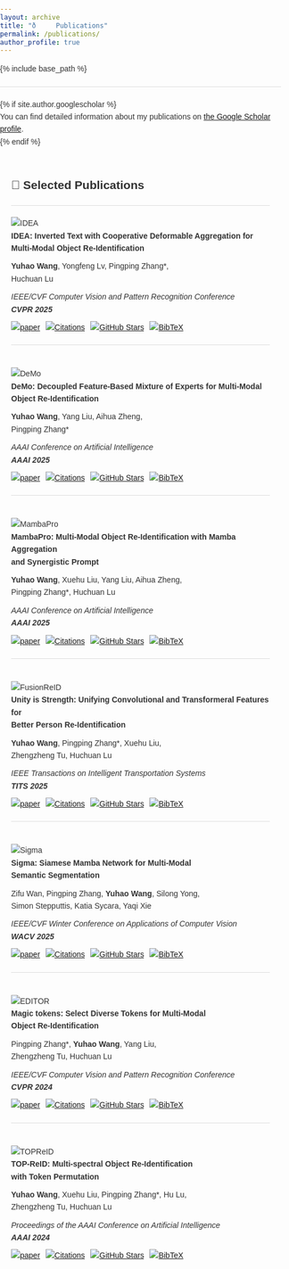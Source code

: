 ```yaml
---
layout: archive
title: "ð     Publications"
permalink: /publications/
author_profile: true
---
```

<style>
  /* 全局样式 */
  body {
    font-family: 'Helvetica', Arial, sans-serif;
    line-height: 1.6;
    color: #333;
    margin: 0;
    padding: 0;
  }

  .publications-container {
    max-width: 1200px;
    margin: 0 auto;
    padding: 20px;
  }

  /* 发表条目样式 */
  .publication-entry {
    display: flex;
    flex-direction: column; /* 垂直排列 */
    align-items: flex-start;
    margin-bottom: 40px;
    border-bottom: 1px solid #ddd;
    padding-bottom: 20px;
  }

  .publication-entry:last-child {
    border: none;
  }

  .publication-image {
    width: 100%;
    max-width: 800px; /* 根据需要调整图片最大宽度 */
    height: auto;
    border-radius: 8px;
    box-shadow: 0px 4px 8px rgba(0, 0, 0, 0.1);
    margin-bottom: 20px; /* 图片与文本之间的间距 */
  }

  .publication-info {
    flex: 1;
  }

  .publication-title {
    font-size: 20px;
    font-weight: bold;
    line-height: 1.4;
    margin: 0;
  }

  .publication-authors {
    font-size: 16px;
    color: #555;
    margin: 10px 0;
  }

  .publication-conference {
    font-style: italic;
    font-size: 16px;
    color: #555;
  }

  .publication-buttons {
    display: flex;
    gap: 10px; /* 按钮之间的间距 */
    margin-top: 20px;
  }

  .publication-button {
    display: inline-flex;
    align-items: center;
    justify-content: center;
    background-color: #f5f5f5;
    border: 1px solid #ddd;
    border-radius: 8px;
    padding: 8px 16px;
    font-size: 14px;
    text-decoration: none;
    color: #333;
    transition: background-color 0.3s ease;
  }

  .publication-button:hover {
    background-color: #e0e0e0;
  }

  .publication-button img {
    width: 20px;
    height: 20px;
    margin-right: 8px;
  }

  hr {
    border: 0;
    height: 1px;
    background: #ddd;
    margin: 20px 0;
  }
</style>

{% include base_path %}

<hr>
{% if site.author.googlescholar %}
  <div class="wordwrap">
    You can find detailed information about my publications on <a href="{{site.author.googlescholar}}">the Google Scholar profile</a>.
  </div>
{% endif %}

<br>

<div class="publications-container">
  <h2>📝 Selected Publications</h2>
  <hr>

  <!-- Publication 1 -->
  <div class="publication-entry">
    <div>
      <img src="{{ base_path }}/images/IDEA.png" alt="IDEA">
    </div>
    <div class="publication-info">
      <div>
        <b>IDEA: Inverted Text with Cooperative Deformable Aggregation for<br>Multi-Modal Object Re-Identification</b>
      </div>
      <div style="margin: 10px 0;">
        <b>Yuhao Wang</b>, Yongfeng Lv, Pingping Zhang*,<br>
        Huchuan Lu
      </div>
      <div>
        <em>IEEE/CVF Computer Vision and Pattern Recognition Conference</em><br>
        <em><b>CVPR 2025</b></em>
      </div>
      <div class="publication-buttons" style="margin-top: 10px;">
        <a href="https://arxiv.org/abs/2503.10324">
          <img src="https://img.shields.io/badge/-Paper-blue?logo=microsoftpowerpoint&logoColor=B7472A&labelColor=white&color=F5F5F5&style=flat" alt="paper">
        </a>
        <a href="https://scholar.google.com/citations?view_op=view_citation&hl=zh-CN&user=WZvjVLkAAAAJ&citation_for_view=WZvjVLkAAAAJ:5nxA0vEk-isC">
          <img src="https://img.shields.io/badge/dynamic/json?logo=Google%20Scholar&url=https%3A%2F%2Fcdn.jsdelivr.net%2Fgh%2F924973292%2F924973292.github.io%40google-scholar-stats%2Fgoogle_scholar_crawler%2Fresults%2Fgs_data.json&query=$.publications['WZvjVLkAAAAJ:5nxA0vEk-isC'].num_citations&labelColor=f6f6f6&color=9cf&style=flat&label=Citations" alt="Citations">
        </a>
        <a href="https://github.com/924973292/IDEA">
          <img src="https://img.shields.io/github/stars/924973292/IDEA?style=social" alt="GitHub Stars">
        </a>
        <a href="{{ base_path }}/ciations/IDEA.md">
          <img src="https://img.shields.io/badge/-BibTeX-blue?labelColor=white&color=F5F5F5&logo=latex&logoColor=008080" alt="BibTeX">
        </a>
      </div>
    </div>
  </div>

  <!-- Publication 2 -->
  <div class="publication-entry">
    <div>
      <img src="{{ base_path }}/images/DeMo.png" alt="DeMo">
    </div>
    <div class="publication-info">
      <div>
        <b>DeMo: Decoupled Feature-Based Mixture of Experts for Multi-Modal<br>Object Re-Identification</b>
      </div>
      <div style="margin: 10px 0;">
        <b>Yuhao Wang</b>, Yang Liu, Aihua Zheng,<br>
        Pingping Zhang*
      </div>
      <div>
        <em>AAAI Conference on Artificial Intelligence</em><br>
        <em><b>AAAI 2025</b></em>
      </div>
      <div class="publication-buttons" style="margin-top: 10px;">
        <a href="https://arxiv.org/abs/2412.10650">
          <img src="https://img.shields.io/badge/-Paper-blue?logo=microsoftpowerpoint&logoColor=B7472A&labelColor=white&color=F5F5F5&style=flat" alt="paper">
        </a>
        <a href="https://scholar.google.com/citations?view_op=view_citation&hl=zh-CN&user=WZvjVLkAAAAJ&citation_for_view=WZvjVLkAAAAJ:hqOjcs7Dif8C">
          <img src="https://img.shields.io/badge/dynamic/json?logo=Google%20Scholar&url=https%3A%2F%2Fcdn.jsdelivr.net%2Fgh%2F924973292%2F924973292.github.io%40google-scholar-stats%2Fgoogle_scholar_crawler%2Fresults%2Fgs_data.json&query=$.publications['WZvjVLkAAAAJ:hqOjcs7Dif8C'].num_citations&labelColor=f6f6f6&color=9cf&style=flat&label=Citations" alt="Citations">
        </a>
        <a href="https://github.com/924973292/DeMo">
          <img src="https://img.shields.io/github/stars/924973292/DeMo?style=social" alt="GitHub Stars">
        </a>
        <a href="{{ base_path }}/ciations/DeMo.md">
          <img src="https://img.shields.io/badge/-BibTeX-blue?labelColor=white&color=F5F5F5&logo=latex&logoColor=008080" alt="BibTeX">
        </a>
      </div>
    </div>
  </div>

  <!-- Publication 3 -->
  <div class="publication-entry">
    <div>
      <img src="{{ base_path }}/images/MambaPro.png" alt="MambaPro">
    </div>
    <div class="publication-info">
      <div>
        <b>MambaPro: Multi-Modal Object Re-Identification with Mamba Aggregation<br>and Synergistic Prompt</b>
      </div>
      <div style="margin: 10px 0;">
        <b>Yuhao Wang</b>, Xuehu Liu, Yang Liu, Aihua Zheng,<br>
        Pingping Zhang*, Huchuan Lu
      </div>
      <div>
        <em>AAAI Conference on Artificial Intelligence</em><br>
        <em><b>AAAI 2025</b></em>
      </div>
      <div class="publication-buttons" style="margin-top: 10px;">
        <a href="https://arxiv.org/abs/2412.10707">
          <img src="https://img.shields.io/badge/-Paper-blue?logo=microsoftpowerpoint&logoColor=B7472A&labelColor=white&color=F5F5F5&style=flat" alt="paper">
        </a>
        <a href="https://scholar.google.com/citations?view_op=view_citation&hl=zh-CN&user=WZvjVLkAAAAJ&citation_for_view=WZvjVLkAAAAJ:ufrVoPGSRksC">
          <img src="https://img.shields.io/badge/dynamic/json?logo=Google%20Scholar&url=https%3A%2F%2Fcdn.jsdelivr.net%2Fgh%2F924973292%2F924973292.github.io%40google-scholar-stats%2Fgoogle_scholar_crawler%2Fresults%2Fgs_data.json&query=$.publications['WZvjVLkAAAAJ:ufrVoPGSRksC'].num_citations&labelColor=f6f6f6&color=9cf&style=flat&label=Citations" alt="Citations">
        </a>
        <a href="https://github.com/924973292/MambaPro">
          <img src="https://img.shields.io/github/stars/924973292/MambaPro?style=social" alt="GitHub Stars">
        </a>
        <a href="{{ base_path }}/ciations/MambaPro.md">
          <img src="https://img.shields.io/badge/-BibTeX-blue?labelColor=white&color=F5F5F5&logo=latex&logoColor=008080" alt="BibTeX">
        </a>
      </div>
    </div>
  </div>

  <!-- Publication 4 -->
  <div class="publication-entry">
    <div>
      <img src="{{ base_path }}/images/FusionReID.png" alt="FusionReID">
    </div>
    <div class="publication-info">
      <div>
        <b>Unity is Strength: Unifying Convolutional and Transformeral Features for<br>Better Person Re-Identification</b>
      </div>
      <div style="margin: 10px 0;">
        <b>Yuhao Wang</b>, Pingping Zhang*,  Xuehu Liu,<br>
        Zhengzheng Tu, Huchuan Lu
      </div>
      <div>
        <em>IEEE Transactions on Intelligent Transportation Systems</em><br>
        <em><b>TITS 2025</b></em>
      </div>
      <div class="publication-buttons" style="margin-top: 10px;">
        <a href="https://arxiv.org/abs/2412.17239">
          <img src="https://img.shields.io/badge/-Paper-blue?logo=microsoftpowerpoint&logoColor=B7472A&labelColor=white&color=F5F5F5&style=flat" alt="paper">
        </a>
        <a href="https://scholar.google.com/citations?view_op=view_citation&hl=zh-CN&user=WZvjVLkAAAAJ&citation_for_view=WZvjVLkAAAAJ:Y0pCki6q_DkC">
          <img src="https://img.shields.io/badge/dynamic/json?logo=Google%20Scholar&url=https%3A%2F%2Fcdn.jsdelivr.net%2Fgh%2F924973292%2F924973292.github.io%40google-scholar-stats%2Fgoogle_scholar_crawler%2Fresults%2Fgs_data.json&query=$[%27publications%27][%27WZvjVLkAAAAJ:Y0pCki6q_DkC%27][%27num_citations%27]&labelColor=f6f6f6&color=9cf&style=flat&label=Citations" alt="Citations">
        </a>
        <a href="https://github.com/924973292/FusionReID">
          <img src="https://img.shields.io/github/stars/924973292/FusionReID?style=social" alt="GitHub Stars">
        </a>
        <a href="{{ base_path }}/ciations/FusionReID.md">
          <img src="https://img.shields.io/badge/-BibTeX-blue?labelColor=white&color=F5F5F5&logo=latex&logoColor=008080" alt="BibTeX">
        </a>
      </div>
    </div>
  </div>

  <!-- Publication 5 -->
  <div class="publication-entry">
    <div>
      <img src="{{ base_path }}/images/Sigma.png" alt="Sigma">
    </div>
    <div class="publication-info">
      <div>
        <b>Sigma: Siamese Mamba Network for Multi-Modal<br>Semantic Segmentation</b>
      </div>
      <div style="margin: 10px 0;">
        Zifu Wan, Pingping Zhang, <b>Yuhao Wang</b>, Silong Yong,<br>
        Simon Stepputtis, Katia Sycara, Yaqi Xie
      </div>
      <div>
        <em>IEEE/CVF Winter Conference on Applications of Computer Vision</em><br>
        <em><b>WACV 2025</b></em>
      </div>
      <div class="publication-buttons" style="margin-top: 10px;">
        <a href="https://arxiv.org/abs/2404.04256">
          <img src="https://img.shields.io/badge/-Paper-blue?logo=microsoftpowerpoint&logoColor=B7472A&labelColor=white&color=F5F5F5&style=flat" alt="paper">
        </a>
        <a href="https://scholar.google.com/citations?view_op=view_citation&hl=zh-CN&user=WZvjVLkAAAAJ&citation_for_view=WZvjVLkAAAAJ:qjMakFHDy7sC">
          <img src="https://img.shields.io/badge/dynamic/json?logo=Google%20Scholar&url=https%3A%2F%2Fcdn.jsdelivr.net%2Fgh%2F924973292%2F924973292.github.io%40google-scholar-stats%2Fgoogle_scholar_crawler%2Fresults%2Fgs_data.json&query=$.publications['WZvjVLkAAAAJ:qjMakFHDy7sC'].num_citations&labelColor=f6f6f6&color=9cf&style=flat&label=Citations" alt="Citations">
        </a>
        <a href="https://github.com/zifuwan/Sigma">
          <img src="https://img.shields.io/github/stars/zifuwan/Sigma?style=social" alt="GitHub Stars">
        </a>
        <a href="{{ base_path }}/ciations/Sigma.md">
          <img src="https://img.shields.io/badge/-BibTeX-blue?labelColor=white&color=F5F5F5&logo=latex&logoColor=008080" alt="BibTeX">
        </a>
      </div>
    </div>
  </div>

  <!-- Publication 6 -->
  <div class="publication-entry">
    <div>
      <img src="{{ base_path }}/images/EDITOR.png" alt="EDITOR">
    </div>
    <div class="publication-info">
      <div>
        <b>Magic tokens: Select Diverse Tokens for Multi-Modal<br>Object Re-Identification</b>
      </div>
      <div style="margin: 10px 0;">
        Pingping Zhang*, <b>Yuhao Wang</b>, Yang Liu,<br>
        Zhengzheng Tu, Huchuan Lu
      </div>
      <div>
        <em>IEEE/CVF Computer Vision and Pattern Recognition Conference</em><br>
        <em><b>CVPR 2024</b></em>
      </div>
      <div class="publication-buttons" style="margin-top: 10px;">
        <a href="https://openaccess.thecvf.com/content/CVPR2024/html/Zhang_Magic_Tokens_Select_Diverse_Tokens_for_Multi-modal_Object_Re-Identification_CVPR_2024_paper.html">
          <img src="https://img.shields.io/badge/-Paper-blue?logo=microsoftpowerpoint&logoColor=B7472A&labelColor=white&color=F5F5F5&style=flat" alt="paper">
        </a>
        <a href="https://scholar.google.com/citations?view_op=view_citation&hl=zh-CN&user=WZvjVLkAAAAJ&citation_for_view=WZvjVLkAAAAJ:2osOgNQ5qMEC">
          <img src="https://img.shields.io/badge/dynamic/json?logo=Google%20Scholar&url=https%3A%2F%2Fcdn.jsdelivr.net%2Fgh%2F924973292%2F924973292.github.io%40google-scholar-stats%2Fgoogle_scholar_crawler%2Fresults%2Fgs_data.json&query=$[%27publications%27][%27WZvjVLkAAAAJ:2osOgNQ5qMEC%27][%27num_citations%27]&labelColor=f6f6f6&color=9cf&style=flat&label=Citations" alt="Citations">
        </a>
        <a href="https://github.com/924973292/EDITOR">
          <img src="https://img.shields.io/github/stars/924973292/EDITOR?style=social" alt="GitHub Stars">
        </a>
        <a href="{{ base_path }}/ciations/EDITOR.md">
          <img src="https://img.shields.io/badge/-BibTeX-blue?labelColor=white&color=F5F5F5&logo=latex&logoColor=008080" alt="BibTeX">
        </a>
      </div>
    </div>
  </div>

  <!-- Publication 7 -->
  <div class="publication-entry">
    <div>
      <img src="{{ base_path }}/images/TOPReID.png" alt="TOPReID">
    </div>
    <div class="publication-info">
      <div>
        <b>TOP-ReID: Multi-spectral Object Re-Identification<br>with Token Permutation</b>
      </div>
      <div style="margin: 10px 0;">
        <b>Yuhao Wang</b>, Xuehu Liu, Pingping Zhang*, Hu Lu,<br>
        Zhengzheng Tu, Huchuan Lu
      </div>
      <div>
        <em>Proceedings of the AAAI Conference on Artificial Intelligence</em><br>
        <em><b>AAAI 2024</b></em>
      </div>
      <div class="publication-buttons" style="margin-top: 10px;">
        <a href="https://ojs.aaai.org/index.php/AAAI/article/view/28388">
          <img src="https://img.shields.io/badge/-Paper-blue?logo=microsoftpowerpoint&logoColor=B7472A&labelColor=white&color=F5F5F5&style=flat" alt="paper">
        </a>
        <a href="https://scholar.google.com/citations?view_op=view_citation&hl=zh-CN&user=WZvjVLkAAAAJ&citation_for_view=WZvjVLkAAAAJ:IjCSPb-OGe4C">
          <img src="https://img.shields.io/badge/dynamic/json?logo=Google%20Scholar&url=https%3A%2F%2Fcdn.jsdelivr.net%2Fgh%2F924973292%2F924973292.github.io%40google-scholar-stats%2Fgoogle_scholar_crawler%2Fresults%2Fgs_data.json&query=$[%27publications%27][%27WZvjVLkAAAAJ:IjCSPb-OGe4C%27][%27num_citations%27]&labelColor=f6f6f6&color=9cf&style=flat&label=Citations" alt="Citations">
        </a>
        <a href="https://github.com/924973292/TOP-ReID">
          <img src="https://img.shields.io/github/stars/924973292/TOP-ReID?style=social" alt="GitHub Stars">
        </a>
        <a href="{{ base_path }}/ciations/TOPReID.md">
          <img src="https://img.shields.io/badge/-BibTeX-blue?labelColor=white&color=F5F5F5&logo=latex&logoColor=008080" alt="BibTeX">
        </a>
      </div>
    </div>
  </div>

</div>
